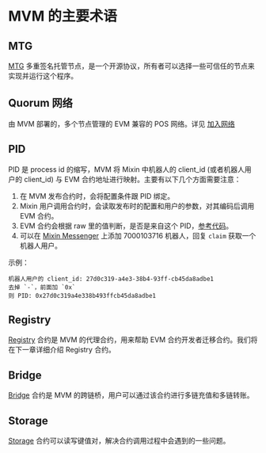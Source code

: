 # MVM 的主要术语

## MTG

[MTG](https://github.com/MixinNetwork/trusted-group) 多重签名托管节点，是一个开源协议，所有者可以选择一些可信任的节点来实现并运行这个程序。

## Quorum 网络

由 MVM 部署的，多个节点管理的 EVM 兼容的 POS 网络。详见 [加入网络](/zh/quorum/join.html)

## PID

PID 是 process id 的缩写，MVM 将 Mixin 中机器人的 client_id (或者机器人用户的 client_id) 与 EVM 合约地址进行映射。主要有以下几个方面需要注意：

1. 在 MVM 发布合约时，会将配置条件跟 PID 绑定。
2. Mixin 用户调用合约时，会读取发布时的配置和用户的参数，对其编码后调用 EVM 合约。
3. EVM 合约会根据 raw 里的值判断，是否是来自这个 PID，[参考代码](https://github.com/MixinNetwork/trusted-group/blob/master/mvm/quorum/registry/contracts/Registry.sol#L169)。
4. 可以在 [Mixin Messenger](https://mixin.one/messenger) 上添加 7000103716 机器人，回复 `claim` 获取一个机器人用户。

示例：
```text
机器人用户的 client_id: 27d0c319-a4e3-38b4-93ff-cb45da8adbe1
去掉 `-`，前面加 `0x`
则 PID: 0x27d0c319a4e338b493ffcb45da8adbe1
```

## Registry

[Registry](https://github.com/MixinNetwork/trusted-group/blob/master/mvm/quorum/registry/contracts/Registry.sol) 
合约是 MVM 的代理合约，用来帮助 EVM 合约开发者迁移合约。我们将在下一章详细介绍 Registry 合约。

## Bridge 
[Bridge](https://github.com/MixinNetwork/trusted-group/blob/master/mvm/quorum/bridge/contracts/Bridge.sol) 
合约是 MVM 的跨链桥，用户可以通过该合约进行多链充值和多链转账。

## Storage
[Storage](https://github.com/MixinNetwork/trusted-group/blob/master/mvm/quorum/registry/contracts/Storage.sol) 
合约可以读写键值对，解决合约调用过程中会遇到的一些问题。

